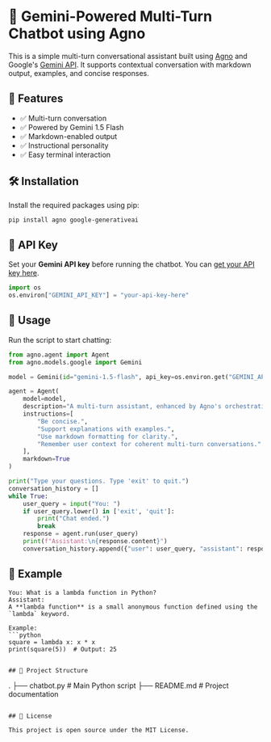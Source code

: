 # 🤖 Gemini-Powered Multi-Turn Chatbot using Agno

This is a simple multi-turn conversational assistant built using [Agno](https://pypi.org/project/agno/) and Google's [Gemini API](https://ai.google.dev/). It supports contextual conversation with markdown output, examples, and concise responses.

## 🚀 Features

- ✅ Multi-turn conversation
- ✅ Powered by Gemini 1.5 Flash
- ✅ Markdown-enabled output
- ✅ Instructional personality
- ✅ Easy terminal interaction

## 🛠️ Installation

Install the required packages using pip:

```bash
pip install agno google-generativeai
```

## 🔑 API Key

Set your **Gemini API key** before running the chatbot. You can [get your API key here](https://makersuite.google.com/app/apikey).

```python
import os
os.environ["GEMINI_API_KEY"] = "your-api-key-here"
```

## 📜 Usage

Run the script to start chatting:

```python
from agno.agent import Agent
from agno.models.google import Gemini

model = Gemini(id="gemini-1.5-flash", api_key=os.environ.get("GEMINI_API_KEY"))

agent = Agent(
    model=model,
    description="A multi-turn assistant, enhanced by Agno's orchestration.",
    instructions=[
        "Be concise.",
        "Support explanations with examples.",
        "Use markdown formatting for clarity.",
        "Remember user context for coherent multi-turn conversations."
    ],
    markdown=True
)

print("Type your questions. Type 'exit' to quit.")
conversation_history = []
while True:
    user_query = input("You: ")
    if user_query.lower() in ['exit', 'quit']:
        print("Chat ended.")
        break
    response = agent.run(user_query)
    print(f"Assistant:\n{response.content}")
    conversation_history.append({"user": user_query, "assistant": response.content})
```

## 🧠 Example

```
You: What is a lambda function in Python?
Assistant:
A **lambda function** is a small anonymous function defined using the `lambda` keyword.

Example:
```python
square = lambda x: x * x
print(square(5))  # Output: 25
```
```

## 📂 Project Structure

```
.
├── chatbot.py          # Main Python script
├── README.md           # Project documentation
```

## 📝 License

This project is open source under the MIT License.
